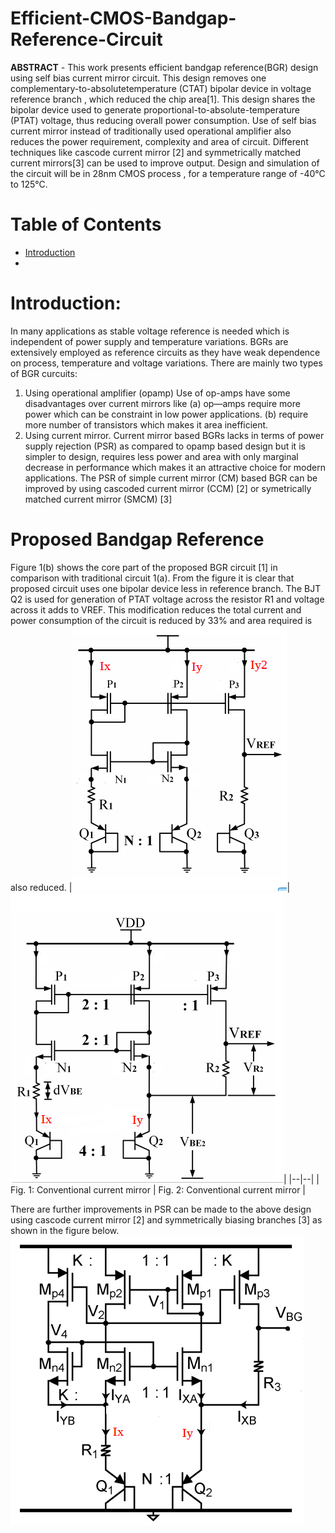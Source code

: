 # Efficient-CMOS-Bandgap-Reference-Circuit

**ABSTRACT** -  This work presents efficient bandgap reference(BGR) design using self bias current mirror circuit. This design removes one complementary-to-absolutetemperature (CTAT) bipolar device in voltage reference branch , which reduced the chip area[1]. This design shares the bipolar device used to generate proportional-to-absolute-temperature (PTAT) voltage, thus reducing overall power consumption. Use of self bias current mirror instead of traditionally used operational amplifier also reduces the power requirement, complexity and area of circuit. Different techniques like cascode current mirror [2] and symmetrically matched current mirrors[3] can be used to improve output. Design and simulation of the circuit will be in 28nm CMOS process , for a temperature range of -40°C to 125°C.

# Table of Contents
 * [Introduction](#Introduction)
 * 
 
# Introduction:

In many applications as stable voltage reference is needed  which is independent of power supply and temperature  variations. BGRs are extensively employed as reference  circuits as they have weak dependence on process,  temperature and voltage variations. There are mainly two  types of BGR curcuits:
 1. Using operational amplifier (opamp) 
Use of op-amps have some  disadvantages over current mirrors like 
(a) op—amps require  more power which can be constraint in low power applications. 
(b) require more number of transistors which makes it area inefficient. 
 2. Using current mirror. 
Current mirror based BGRs lacks in  terms of power supply rejection (PSR) as compared to opamp based design but it is simpler to design, requires less power and area with only marginal decrease in performance which makes it an attractive choice for modern applications. 
The PSR of simple current mirror (CM) based BGR can be improved by using cascoded current mirror (CCM) [2] or symetrically matched current mirror (SMCM) [3]

# Proposed Bandgap Reference 
Figure 1(b) shows the core part of the proposed BGR circuit [1] in comparison with traditional circuit 1(a). From the figure it  is clear that proposed circuit uses one bipolar device less in reference branch. The BJT Q2 is used for generation of PTAT voltage across the resistor R1 and voltage across it adds to  VREF. This modification reduces the total current and power consumption of the circuit is reduced by 33% and area required is also reduced.
|![Fig. 1: Conventional current mirror](images/pic2.PNG "Fig. 1: Conventional current mirror ")| ![Fig. 2: Conventional current mirror](images/pic1.PNG "Fig. 2: Conventional current mirror")|
|--|--|
| Fig. 1: Conventional current mirror  | Fig. 2: Conventional current mirror |

There are further improvements in PSR can be made to the above design using cascode current mirror [2] and symmetrically biasing branches [3] as shown in the figure below.
![Fig. 3: Conventional current mirror](images/pic3.PNG "title-3")
